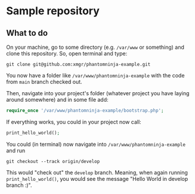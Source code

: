 # Sample repository

## What to do

On your machine, go to some directory (e.g. `/var/www` or something) and clone this repository. So, open terminal and type:

```
git clone git@github.com:xmgr/phantomninja-example.git
```

You now have a folder like `/var/www/phantomninja-example` with the code from `main` branch checked out.

Then, navigate into your project's folder (whatever project you have laying around somewhere) and in some file add:

```php
require_once '/var/www/phantomninja-example/bootstrap.php';
```

If everything works, you could in your project now call:

```php
print_hello_world();
```

You could (in terminal) now navigate into `/var/www/phantomninja-example` and run

```shell
git checkout --track origin/develop
```

This would "check out" the `develop` branch. Meaning, when again running `print_hello_world()`, you would see the message "Hello World in develop branch :)".

